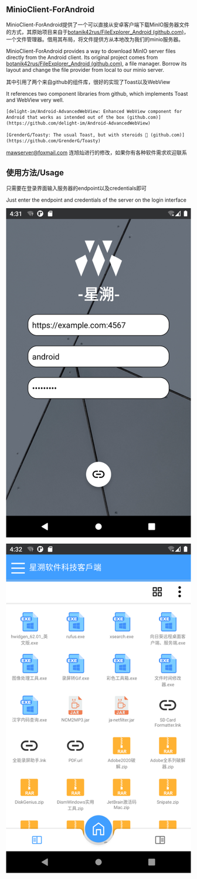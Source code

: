 ## MinioClient-ForAndroid

MinioClient-ForAndroid提供了一个可以直接从安卓客户端下载MinIO服务器文件的方式，其原始项目来自于[botanik42rus/FileExplorer_Android (github.com)](https://github.com/botanik42rus/FileExplorer_Android)，一个文件管理器。借用其布局，将文件提供方从本地改为我们的minio服务器。

MinioClient-ForAndroid provides a way to download MinIO server files directly from the Android client. Its original project comes from [botanik42rus/FileExplorer_Android (github.com)](https://github.com/botanik42rus/FileExplorer_Android), a file manager. Borrow its layout and change the file provider from local to our minio server.

其中引用了两个来自github的组件库，很好的实现了Toast以及WebView

It references two component libraries from github, which implements Toast and WebView very well.

```
[delight-im/Android-AdvancedWebView: Enhanced WebView component for Android that works as intended out of the box (github.com)](https://github.com/delight-im/Android-AdvancedWebView)

[GrenderG/Toasty: The usual Toast, but with steroids 💪 (github.com)](https://github.com/GrenderG/Toasty)
```

 mawserver@foxmail.com 连旭灿进行的修改，如果你有各种软件需求欢迎联系

## 使用方法/Usage

只需要在登录界面输入服务器的endpoint以及credentials即可

Just enter the endpoint and credentials of the server on the login interface

![loginExample](md/login.png)

![Preview](md/preview.png)